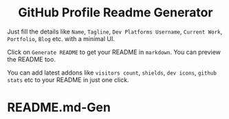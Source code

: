 </p>
<h1 align="center">
  GitHub Profile Readme Generator
</h1>

Just fill the details like `Name`, `Tagline`, `Dev Platforms Username`, `Current Work`, `Portfolio`, `Blog` etc. with a minimal UI.

Click on `Generate README` to get your README in `markdown`.
You can preview the README too.

You can add latest addons like `visitors count`, `shields`, `dev icons`, `github stats` etc to your README in just one click.


# README.md-Gen
